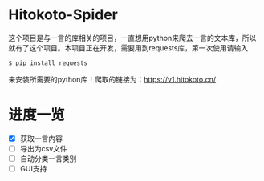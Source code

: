 # Hitokoto-Spider
这个项目是与一言的库相关的项目，一直想用python来爬去一言的文本库，所以就有了这个项目。本项目正在开发，需要用到requests库，第一次使用请输入
```bash
$ pip install requests
```
来安装所需要的python库！爬取的链接为：https://v1.hitokoto.cn/

# 进度一览
- [x] 获取一言内容
- [ ] 导出为csv文件
- [ ] 自动分类一言类别
- [ ] GUI支持